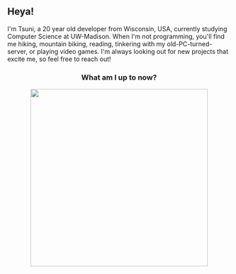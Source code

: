 ## Heya! 
I'm Tsuni, a 20 year old developer from Wisconsin, USA, currently studying Computer Science at UW-Madison. When I'm not programming, you'll find me hiking, mountain biking, reading, tinkering with my old-PC-turned-server, or playing video games. I'm always looking out for new projects that excite me, so feel free to reach out!

<h3 align="center">What am I up to now?</h3>
<p align="center"><a href="https://github.com/TetraTsunami/discord-preview"><img width="400" src="https://dsc-readme.tsuni.dev/api/user/214167454291722241"></img></a></p>

<!--
**TetraTsunami/TetraTsunami** is a ✨ _special_ ✨ repository because its `README.md` (this file) appears on your GitHub profile.

Here are some ideas to get you started:

- 🔭 I’m currently working on ...
- 🌱 I’m currently learning ...
- 👯 I’m looking to collaborate on ...
- 🤔 I’m looking for help with ...
- 💬 Ask me about ...
- 📫 How to reach me: ...
- 😄 Pronouns: ...
- ⚡ Fun fact: ...
-->
